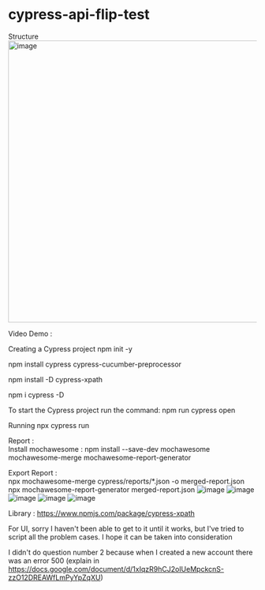 # cypress-api-flip-test
Structure
<img width="571" alt="image" src="https://user-images.githubusercontent.com/103343341/162727194-c1ad9691-8f75-4665-a378-35677db07c68.png">

Video Demo : 

Creating a Cypress project
npm init -y

npm install cypress cypress-cucumber-preprocessor          

npm install -D cypress-xpath

npm i cypress -D

To start the Cypress project run the command:
npm run cypress open

Running
npx cypress run

Report :  
Install mochawesome : npm install --save-dev mochawesome mochawesome-merge mochawesome-report-generator

Export Report :  
npx mochawesome-merge cypress/reports/*.json -o merged-report.json 
npx mochawesome-report-generator merged-report.json
![image](https://github.com/user-attachments/assets/a7258f54-2f82-4949-acb1-54f8b32c2d4a)
![image](https://github.com/user-attachments/assets/9678e063-a335-4bed-bc6e-9fcd613174c2)
![image](https://github.com/user-attachments/assets/d7e13f36-9979-4895-9927-67d9c5304740)
![image](https://github.com/user-attachments/assets/34107217-d6bc-4d58-ad73-43e9fc1578cb)
![image](https://github.com/user-attachments/assets/a7f3cd33-6104-4b56-b740-b9319c738ac7)


Library :
https://www.npmjs.com/package/cypress-xpath

For UI, sorry I haven't been able to get to it until it works, but I've tried to script all the problem cases. I hope it can be taken into consideration

I didn't do question number 2 because when I created a new account there was an error 500 (explain in https://docs.google.com/document/d/1xIqzR9hCJ2oIUeMpckcnS-zzO12DREAWfLmPyYpZqXU)




